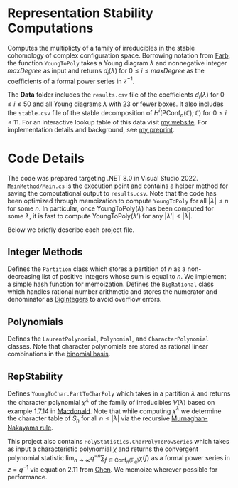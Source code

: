 # Representation Stability Computations

Computes the multiplicty of a family of irreducibles in the stable cohomology of complex configuration space. Borrowing notation from [Farb](https://arxiv.org/abs/1404.4065), the function ```YoungToPoly``` takes a Young diagram $\lambda$ and nonnegative integer $maxDegree$ as input and returns $d_i(\lambda)$ for $0 \leq i \leq maxDegree$ as the coefficients of a formal power series in $z^{-1}$. 

The __Data__ folder includes the ```results.csv``` file of the coefficients $d_i(\lambda)$ for $0 \leq i \leq 50$ and all Young diagrams $\lambda$ with 23 or fewer boxes. It also includes the ```stable.csv``` file of the stable decomposition
of $H^i(\text{PConf}_n(\mathbb{C});\mathbb{C})$ for $0 \leq i \leq 11$. 
For an interactive lookup table of this data visit [my website](https://www.math.ucla.edu/~emilg/repstab.html). For implementation details and background, see [my preprint](https://arxiv.org/abs/2411.11337).

# Code Details

The code was prepared targeting .NET 8.0 in Visual Studio 2022. ```MainMethod/Main.cs``` is the execution point and contains a helper method for saving the computational output to ```results.csv```. Note that the code has been optimized through memoization to compute ```YoungToPoly``` for all $|\lambda| \leq n$ for some $n$. In particular, once $\text{YoungToPoly}(\lambda)$ has been computed for some $\lambda$, it is fast to compute $\text{YoungToPoly}(\lambda')$ for any $|\lambda'| < |\lambda|$. 

Below we briefly describe each project file.

## Integer Methods

Defines the ```Partition``` class which stores a partition of $n$ as a non-decreasing list of positive integers whose sum is equal to $n$. We implement a simple hash function for memoization. Defines the ```BigRational``` class which handles rational number arithmetic and stores the numerator and denominator as [BigIntegers](https://learn.microsoft.com/en-us/dotnet/api/system.numerics.biginteger?view=net-8.0) to avoid overflow errors.

## Polynomials

Defines the ```LaurentPolynomial```, ```Polynomial```, and ```CharacterPolynomial``` classes. Note that character polynomials are stored as rational linear combinations in the [binomial basis](https://arxiv.org/pdf/2001.04112#page=4).


## RepStability

Defines ```YoungToChar.PartToCharPoly``` which takes in a partition $\lambda$ and returns the character polynomial $\chi^\lambda$ of the family of irreducibles $V(\lambda)$ based on example 1.7.14 in [Macdonald](https://math.berkeley.edu/~corteel/MATH249/macdonald.pdf#page=100). Note that while computing $\chi^\lambda$ we determine the character table of $S_n$ for all $n \leq |\lambda|$ via the recursive [Murnaghan-Nakayama rule](https://en.wikipedia.org/wiki/Murnaghan%E2%80%93Nakayama_rule). 

This project also contains ```PolyStatistics.CharPolyToPowSeries``` which takes as input a characteristic polynomial $\chi$ and returns the convergent polynomial statistic $\lim_{n\to\infty}q^{-n}\sum_{f \in \text{Conf}_n(\mathbb{F}_q)} \chi(f)$ as a formal power series in $z = q^{-1}$ via equation 2.11 from [Chen](https://arxiv.org/pdf/1603.03931#page=11). We memoize wherever possible for performance.

